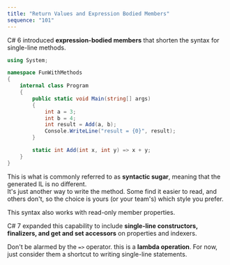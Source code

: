 ```yaml
---
title: "Return Values and Expression Bodied Members"
sequence: "101"
---
```


C# 6 introduced **expression-bodied members** that shorten the syntax for single-line methods.

```csharp
using System;

namespace FunWithMethods
{
    internal class Program
    {
        public static void Main(string[] args)
        {
            int a = 3;
            int b = 4;
            int result = Add(a, b);
            Console.WriteLine("result = {0}", result);
        }

        static int Add(int x, int y) => x + y;
    }
}
```

This is what is commonly referred to as **syntactic sugar**, meaning that the generated IL is no different.  
It's just another way to write the method.
Some find it easier to read, and others don't, so the choice is yours (or your team's) which style you prefer.

This syntax also works with read-only member properties.

C# 7 expanded this capability to include **single-line constructors, finalizers, and get and set accessors**
on properties and indexers.

Don't be alarmed by the `=>` operator. this is a **lambda operation**.
For now, just consider them a shortcut to writing single-line statements.
